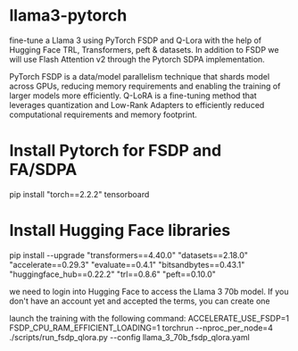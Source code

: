 # llama3-pytorch
fine-tune a Llama 3 using PyTorch FSDP and Q-Lora with the help of Hugging Face TRL, Transformers, peft & datasets. In addition to FSDP we will use Flash Attention v2 through the Pytorch SDPA implementation. 

PyTorch FSDP is a data/model parallelism technique that shards model across GPUs, reducing memory requirements and enabling the training of larger models more efficiently​​​​​​.
Q-LoRA is a fine-tuning method that leverages quantization and Low-Rank Adapters to efficiently reduced computational requirements and memory footprint.

# Install Pytorch for FSDP and FA/SDPA
pip install "torch==2.2.2" tensorboard

# Install Hugging Face libraries
pip install  --upgrade "transformers==4.40.0" "datasets==2.18.0" "accelerate==0.29.3" "evaluate==0.4.1" "bitsandbytes==0.43.1" "huggingface_hub==0.22.2" "trl==0.8.6" "peft==0.10.0"

we need to login into Hugging Face to access the Llama 3 70b model. If you don't have an account yet and accepted the terms, you can create one 

launch the training with the following command:
ACCELERATE_USE_FSDP=1 FSDP_CPU_RAM_EFFICIENT_LOADING=1 torchrun --nproc_per_node=4 ./scripts/run_fsdp_qlora.py --config llama_3_70b_fsdp_qlora.yaml

